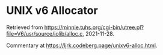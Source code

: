 # UNIX v6 Allocator

Retrieved from
https://minnie.tuhs.org/cgi-bin/utree.pl?file=V6/usr/source/iolib/alloc.c,
2021-11-28.

Commentary at https://ljrk.codeberg.page/unixv6-alloc.html.
